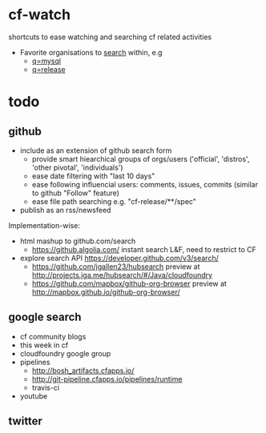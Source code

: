 # cf-watch
shortcuts to ease watching and searching cf related activities 

* Favorite organisations to [search](https://github.com/search/advanced?q=mysql+user%3Acloudfoundry+user%3Acloudfoundry-incubator+user%3Acloudfoundry-community+user%3Acloudfoundry-samples+user%3Apivotal-cf+user%3Acf-platform-eng+user%3APivotal-Field-Engineering+user%3Apivotalservices+user%3Apivotal-cf-workshop+user%3Apivotal-cf-experimental+user%3Acf-services+user%3Apcf-guides+user%3Apivotalsoftware+user%3Apivotal-cf-workshop+user%3APivotal-CF-Support+user%3Acfmobile+user%3Apivotal-lattice+user%3APivotal-Solutions+user%3Astarkandwayne+user%3AAltoros+user%3AActiveState+user%3ACloudCredo+user%3AIBM-Bluemix+user%3Aippontech+user%3Alogsearch+user%3Aspring+user%3Aspring-projects+user%3Aspring-guides+user%3Aspgreenberg+user%3Amstine+user%3Ajoshlong+user%3Amheath+user%3Ayoungm&ref=searchresults&type=Repositories&utf8=%E2%9C%93) within, e.g
   * [q=mysql](https://github.com/search?utf8=%E2%9C%93&q=mysql+user%3Acloudfoundry+user%3Acloudfoundry-incubator+user%3Acloudfoundry-community+user%3Acloudfoundry-samples+user%3Apivotal-cf+user%3Acf-platform-eng+user%3APivotal-Field-Engineering+user%3Apivotalservices+user%3Apivotal-cf-workshop+user%3Apivotal-cf-experimental+user%3Acf-services+user%3Apcf-guides+user%3Apivotalsoftware+user%3Apivotal-cf-workshop+user%3APivotal-CF-Support+user%3Acfmobile+user%3Apivotal-lattice+user%3APivotal-Solutions+user%3Astarkandwayne+user%3AAltoros+user%3AActiveState+user%3ACloudCredo+user%3AIBM-Bluemix+user%3Aippontech+user%3Alogsearch+user%3Aspring+user%3Aspring-projects+user%3Aspring-guides+user%3Aspgreenberg+user%3Amstine+user%3Ajoshlong+user%3Amheath+user%3Ayoungm&type=Repositories&ref=advsearch&l=)
   * [q=release](https://github.com/search?o=desc&q=release+user%3Acloudfoundry+user%3Acloudfoundry-incubator+user%3Acloudfoundry-community+user%3Acloudfoundry-samples+user%3Apivotal-cf+user%3Acf-platform-eng+user%3APivotal-Field-Engineering+user%3Apivotalservices+user%3Apivotal-cf-workshop+user%3Apivotal-cf-experimental+user%3Acf-services+user%3Apcf-guides+user%3Apivotalsoftware+user%3Apivotal-cf-workshop+user%3APivotal-CF-Support+user%3Acfmobile+user%3Apivotal-lattice+user%3APivotal-Solutions+user%3Astarkandwayne+user%3AAltoros+user%3AActiveState+user%3ACloudCredo+user%3AIBM-Bluemix+user%3Aippontech+user%3Alogsearch+user%3Aspring+user%3Aspring-projects+user%3Aspring-guides+user%3Aspgreenberg+user%3Amstine+user%3Ajoshlong+user%3Amheath+user%3Ayoungm&ref=searchresults&s=updated&type=Repositories&utf8=%E2%9C%93)


   
# todo

## github

* include as an extension of github search form
   * provide smart hiearchical groups of orgs/users ('official', 'distros', 'other pivotal', 'individuals')
   * ease date filtering with "last 10 days" 
   * ease following influencial users: comments, issues, commits (similar to github "Follow" feature)
   * ease file path searching e.g. "cf-release/**/spec"
* publish as an rss/newsfeed

Implementation-wise:
* html mashup to github.com/search
   * https://github.algolia.com/ instant search L&F, need to restrict to CF
* explore search API https://developer.github.com/v3/search/
   * https://github.com/jgallen23/hubsearch preview at http://projects.jga.me/hubsearch/#/Java/cloudfoundry
   * https://github.com/mapbox/github-org-browser preview at http://mapbox.github.io/github-org-browser/

## google search

* cf community blogs
* this week in cf
* cloudfoundry google group
* pipelines
   * http://bosh_artifacts.cfapps.io/
   * http://git-pipeline.cfapps.io/pipelines/runtime
   * travis-ci
* youtube

## twitter
